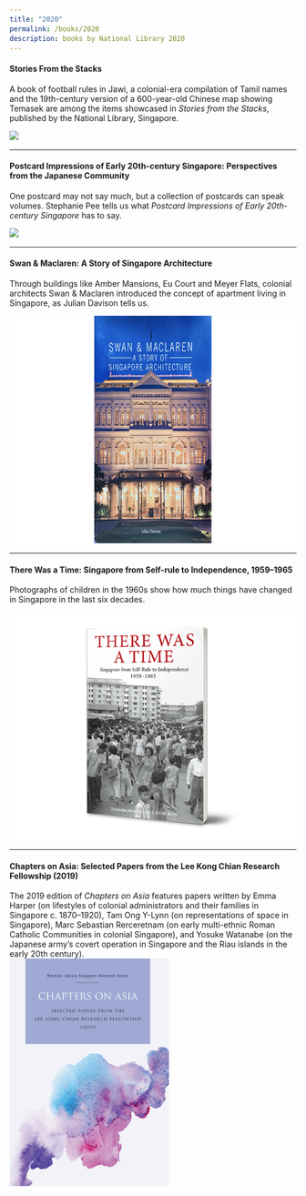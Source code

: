 ```yaml
---
title: "2020"
permalink: /books/2020
description: books by National Library 2020
---
```

#### <a target="_blank" href="/vol-16/issue-4/jan-mar-2021/stacks" style="text-decoration: none; font-weight: bold;">Stories From the Stacks</a>
<p>A book of football rules in Jawi, a colonial-era compilation of Tamil names and the 19th-century version of a 600-year-old Chinese map showing Temasek are among the items showcased in <i>Stories from the Stacks</i>, published by the National Library, Singapore. </p>
<img style="height:400px; width:auto" src="/images/Vol-16-issue-4/stacks/StoriesfromtheStacks.png">
<hr>

#### <a target="_blank" href="/vol-16/issue-1/apr-jun-2020/history-through-postcards" style="text-decoration: none; font-weight: bold;">Postcard Impressions of Early 20th-century Singapore: Perspectives from the Japanese Community</a> 
<p>One postcard may not say much, but a collection of postcards can speak volumes. Stephanie Pee tells us what <i>Postcard Impressions of Early 20th-century Singapore</i> has to say.</p> 
<img style="height:400px; width:auto" src="/images/Vol-16-issue-1%2FPostcards/Lim_Shao_Bin_mockup.png"> 
<hr>

#### <a target="_blank" href="/vol-17/issue-2/jul-sep-2021/swanandmaclaren" style="text-decoration: none; font-weight: bold;">Swan &amp; Maclaren: A Story of Singapore Architecture</a> 
<p>Through buildings like Amber Mansions, Eu Court and Meyer Flats, colonial architects Swan &amp; Maclaren introduced the concept of apartment living in Singapore, as Julian Davison tells us.</p> 
<img src="/images/vol-17-issue-2/mansions/SwanMaclaren.png" style="height:400px; width:auto">
<hr>

#### <a target="_blank" href="/vol-16/issue-4/jan-mar-2021/young-ones" style="text-decoration: none; font-weight: bold;">There Was a Time: Singapore from Self-rule to Independence, 1959–1965</a> 
<p> Photographs of children in the 1960s show how much things have changed in Singapore in the last six decades.</p> 
<img style="height:400px; width:auto" src="/images/Vol-16-issue-4/youngones/Therewasatime_Cover.png">
<hr>


#### <a style="text-decoration: none; font-weight: bold;" href="https://eresources.nlb.gov.sg/printheritage/detail/0f0f90c6-a7c3-425c-861c-7c7352d09ce6.aspx?s=chapters%20on%20asia" target="_blank">Chapters on Asia: Selected Papers from the Lee Kong Chian Research Fellowship (2019)</a> 
The 2019 edition of <i>Chapters on Asia</i> features papers written by Emma Harper (on lifestyles of colonial administrators and their families in Singapore c. 1870–1920), Tam Ong Y-Lynn (on representations of space in Singapore), Marc Sebastian Rerceretnam (on early multi-ethnic Roman Catholic Communities in colonial Singapore), and Yosuke Watanabe (on the Japanese army’s covert operation in Singapore and the Riau islands in the early 20th century). 
<br>
<img style="height:400px; width:auto" src="/images/publications/COA2019.png">
